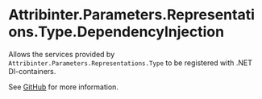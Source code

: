 # Attribinter.Parameters.Representations.Type.DependencyInjection

Allows the services provided by `Attribinter.Parameters.Representations.Type` to be registered with .NET DI-containers.

See [GitHub](https://github.com/Attribinter/Attribinter.Parameters.Representations.Type) for more information.